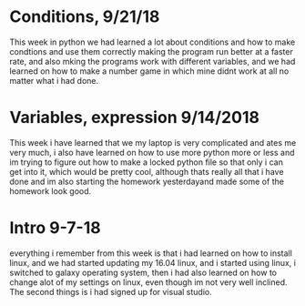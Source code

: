 # Conditions, 9/21/18
This week in python we had learned a lot about conditions and how to make condtions and use them correctly making the program run better at a faster rate, and also mking the programs work with different variables, and we had learned on how to make a number game in which mine didnt work at all no matter what i had done.


# Variables, expression 9/14/2018
This week i have learned that we my laptop is very complicated and ates me very much, i also have learned on how to use more python more or less and im trying to figure out how to make a locked python file so that only i can get into it, which would be pretty cool, although thats really all that i have done and im also starting the homework yesterdayand made some of the homework look good.



# Intro 9-7-18
everything i remember from this week is that i had learned on how to install linux, and we had started updating my 16.04 linux, 
and i started using linux, i switched to galaxy operating system, then i had also learned on how to change alot of my settings on linux, even though im not very well inclined. The second things is i had signed up for visual studio.

